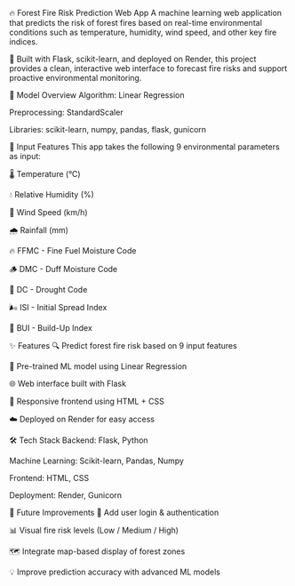 🔥 Forest Fire Risk Prediction Web App
A machine learning web application that predicts the risk of forest fires based on real-time environmental conditions such as temperature, humidity, wind speed, and other key fire indices.

🚀 Built with Flask, scikit-learn, and deployed on Render, this project provides a clean, interactive web interface to forecast fire risks and support proactive environmental monitoring.

🧠 Model Overview
Algorithm: Linear Regression

Preprocessing: StandardScaler

Libraries: scikit-learn, numpy, pandas, flask, gunicorn

🌲 Input Features
This app takes the following 9 environmental parameters as input:

🌡️ Temperature (°C)

💧 Relative Humidity (%)

💨 Wind Speed (km/h)

🌧️ Rainfall (mm)

🔥 FFMC - Fine Fuel Moisture Code

🪵 DMC - Duff Moisture Code

🌾 DC - Drought Code

🌬️ ISI - Initial Spread Index

🌿 BUI - Build-Up Index

✨ Features
🔍 Predict forest fire risk based on 9 input features

🧠 Pre-trained ML model using Linear Regression

🌐 Web interface built with Flask

🎨 Responsive frontend using HTML + CSS

☁️ Deployed on Render for easy access

🛠️ Tech Stack
Backend: Flask, Python

Machine Learning: Scikit-learn, Pandas, Numpy

Frontend: HTML, CSS

Deployment: Render, Gunicorn

🌱 Future Improvements
🔐 Add user login & authentication

📊 Visual fire risk levels (Low / Medium / High)

🗺️ Integrate map-based display of forest zones

💡 Improve prediction accuracy with advanced ML models



